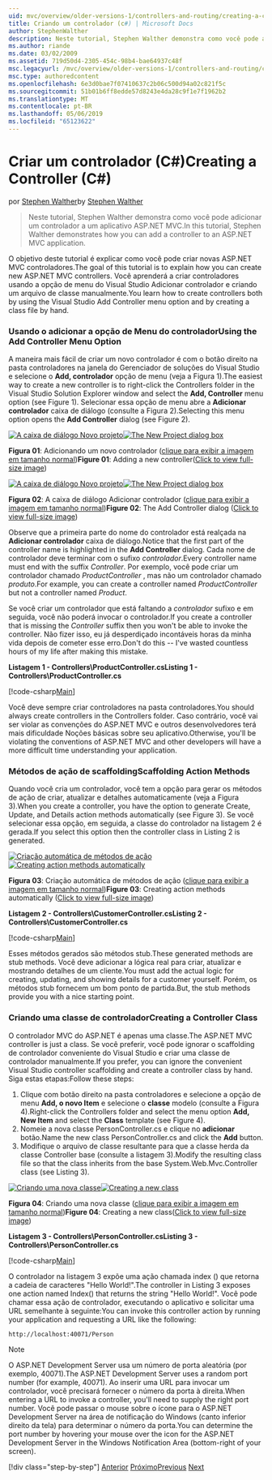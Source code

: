 ```yaml
---
uid: mvc/overview/older-versions-1/controllers-and-routing/creating-a-controller-cs
title: Criando um controlador (c#) | Microsoft Docs
author: StephenWalther
description: Neste tutorial, Stephen Walther demonstra como você pode adicionar um controlador a um aplicativo ASP.NET MVC.
ms.author: riande
ms.date: 03/02/2009
ms.assetid: 719d50d4-2305-454c-98b4-bae64937c48f
msc.legacyurl: /mvc/overview/older-versions-1/controllers-and-routing/creating-a-controller-cs
msc.type: authoredcontent
ms.openlocfilehash: 6e3d0bae7f07410637c2b06c500d94a02c821f5c
ms.sourcegitcommit: 51b01b6ff8edde57d8243e4da28c9f1e7f1962b2
ms.translationtype: MT
ms.contentlocale: pt-BR
ms.lasthandoff: 05/06/2019
ms.locfileid: "65123622"
---
```

# <a name="creating-a-controller-c"></a><span data-ttu-id="90c10-103">Criar um controlador (C#)</span><span class="sxs-lookup"><span data-stu-id="90c10-103">Creating a Controller (C#)</span></span>

<span data-ttu-id="90c10-104">por [Stephen Walther](https://github.com/StephenWalther)</span><span class="sxs-lookup"><span data-stu-id="90c10-104">by [Stephen Walther](https://github.com/StephenWalther)</span></span>

> <span data-ttu-id="90c10-105">Neste tutorial, Stephen Walther demonstra como você pode adicionar um controlador a um aplicativo ASP.NET MVC.</span><span class="sxs-lookup"><span data-stu-id="90c10-105">In this tutorial, Stephen Walther demonstrates how you can add a controller to an ASP.NET MVC application.</span></span>

<span data-ttu-id="90c10-106">O objetivo deste tutorial é explicar como você pode criar novas ASP.NET MVC controladores.</span><span class="sxs-lookup"><span data-stu-id="90c10-106">The goal of this tutorial is to explain how you can create new ASP.NET MVC controllers.</span></span> <span data-ttu-id="90c10-107">Você aprenderá a criar controladores usando a opção de menu do Visual Studio Adicionar controlador e criando um arquivo de classe manualmente.</span><span class="sxs-lookup"><span data-stu-id="90c10-107">You learn how to create controllers both by using the Visual Studio Add Controller menu option and by creating a class file by hand.</span></span>

### <a name="using-the-add-controller-menu-option"></a><span data-ttu-id="90c10-108">Usando o adicionar a opção de Menu do controlador</span><span class="sxs-lookup"><span data-stu-id="90c10-108">Using the Add Controller Menu Option</span></span>

<span data-ttu-id="90c10-109">A maneira mais fácil de criar um novo controlador é com o botão direito na pasta controladores na janela do Gerenciador de soluções do Visual Studio e selecione o **Add, controlador** opção de menu (veja a Figura 1).</span><span class="sxs-lookup"><span data-stu-id="90c10-109">The easiest way to create a new controller is to right-click the Controllers folder in the Visual Studio Solution Explorer window and select the **Add, Controller** menu option (see Figure 1).</span></span> <span data-ttu-id="90c10-110">Selecionar essa opção de menu abre a **Adicionar controlador** caixa de diálogo (consulte a Figura 2).</span><span class="sxs-lookup"><span data-stu-id="90c10-110">Selecting this menu option opens the **Add Controller** dialog (see Figure 2).</span></span>

<span data-ttu-id="90c10-111">[![A caixa de diálogo Novo projeto](creating-a-controller-cs/_static/image1.jpg)](creating-a-controller-cs/_static/image1.png)</span><span class="sxs-lookup"><span data-stu-id="90c10-111">[![The New Project dialog box](creating-a-controller-cs/_static/image1.jpg)](creating-a-controller-cs/_static/image1.png)</span></span>

<span data-ttu-id="90c10-112">**Figura 01**: Adicionando um novo controlador ([clique para exibir a imagem em tamanho normal](creating-a-controller-cs/_static/image2.png))</span><span class="sxs-lookup"><span data-stu-id="90c10-112">**Figure 01**: Adding a new controller([Click to view full-size image](creating-a-controller-cs/_static/image2.png))</span></span>

<span data-ttu-id="90c10-113">[![A caixa de diálogo Novo projeto](creating-a-controller-cs/_static/image2.jpg)](creating-a-controller-cs/_static/image3.png)</span><span class="sxs-lookup"><span data-stu-id="90c10-113">[![The New Project dialog box](creating-a-controller-cs/_static/image2.jpg)](creating-a-controller-cs/_static/image3.png)</span></span>

<span data-ttu-id="90c10-114">**Figura 02**: A caixa de diálogo Adicionar controlador ([clique para exibir a imagem em tamanho normal](creating-a-controller-cs/_static/image4.png))</span><span class="sxs-lookup"><span data-stu-id="90c10-114">**Figure 02**: The Add Controller dialog ([Click to view full-size image](creating-a-controller-cs/_static/image4.png))</span></span>

<span data-ttu-id="90c10-115">Observe que a primeira parte do nome do controlador está realçada na **Adicionar controlador** caixa de diálogo.</span><span class="sxs-lookup"><span data-stu-id="90c10-115">Notice that the first part of the controller name is highlighted in the **Add Controller** dialog.</span></span> <span data-ttu-id="90c10-116">Cada nome de controlador deve terminar com o sufixo *controlador*.</span><span class="sxs-lookup"><span data-stu-id="90c10-116">Every controller name must end with the suffix *Controller*.</span></span> <span data-ttu-id="90c10-117">Por exemplo, você pode criar um controlador chamado *ProductController* , mas não um controlador chamado *produto*.</span><span class="sxs-lookup"><span data-stu-id="90c10-117">For example, you can create a controller named *ProductController* but not a controller named *Product*.</span></span>

<span data-ttu-id="90c10-118">Se você criar um controlador que está faltando a *controlador* sufixo e em seguida, você não poderá invocar o controlador.</span><span class="sxs-lookup"><span data-stu-id="90c10-118">If you create a controller that is missing the *Controller* suffix then you won't be able to invoke the controller.</span></span> <span data-ttu-id="90c10-119">Não fizer isso, eu já desperdiçado incontáveis horas da minha vida depois de cometer esse erro.</span><span class="sxs-lookup"><span data-stu-id="90c10-119">Don't do this -- I've wasted countless hours of my life after making this mistake.</span></span>

<span data-ttu-id="90c10-120">**Listagem 1 - Controllers\ProductController.cs**</span><span class="sxs-lookup"><span data-stu-id="90c10-120">**Listing 1 - Controllers\ProductController.cs**</span></span>

[!code-csharp[Main](creating-a-controller-cs/samples/sample1.cs)]

<span data-ttu-id="90c10-121">Você deve sempre criar controladores na pasta controladores.</span><span class="sxs-lookup"><span data-stu-id="90c10-121">You should always create controllers in the Controllers folder.</span></span> <span data-ttu-id="90c10-122">Caso contrário, você vai ser violar as convenções do ASP.NET MVC e outros desenvolvedores terá mais dificuldade Noções básicas sobre seu aplicativo.</span><span class="sxs-lookup"><span data-stu-id="90c10-122">Otherwise, you'll be violating the conventions of ASP.NET MVC and other developers will have a more difficult time understanding your application.</span></span>

### <a name="scaffolding-action-methods"></a><span data-ttu-id="90c10-123">Métodos de ação de scaffolding</span><span class="sxs-lookup"><span data-stu-id="90c10-123">Scaffolding Action Methods</span></span>

<span data-ttu-id="90c10-124">Quando você cria um controlador, você tem a opção para gerar os métodos de ação de criar, atualizar e detalhes automaticamente (veja a Figura 3).</span><span class="sxs-lookup"><span data-stu-id="90c10-124">When you create a controller, you have the option to generate Create, Update, and Details action methods automatically (see Figure 3).</span></span> <span data-ttu-id="90c10-125">Se você selecionar essa opção, em seguida, a classe do controlador na listagem 2 é gerada.</span><span class="sxs-lookup"><span data-stu-id="90c10-125">If you select this option then the controller class in Listing 2 is generated.</span></span>

<span data-ttu-id="90c10-126">[![Criação automática de métodos de ação](creating-a-controller-cs/_static/image3.jpg)](creating-a-controller-cs/_static/image5.png)</span><span class="sxs-lookup"><span data-stu-id="90c10-126">[![Creating action methods automatically](creating-a-controller-cs/_static/image3.jpg)](creating-a-controller-cs/_static/image5.png)</span></span>

<span data-ttu-id="90c10-127">**Figura 03**: Criação automática de métodos de ação ([clique para exibir a imagem em tamanho normal](creating-a-controller-cs/_static/image6.png))</span><span class="sxs-lookup"><span data-stu-id="90c10-127">**Figure 03**: Creating action methods automatically ([Click to view full-size image](creating-a-controller-cs/_static/image6.png))</span></span>

<span data-ttu-id="90c10-128">**Listagem 2 - Controllers\CustomerController.cs**</span><span class="sxs-lookup"><span data-stu-id="90c10-128">**Listing 2 - Controllers\CustomerController.cs**</span></span>

[!code-csharp[Main](creating-a-controller-cs/samples/sample2.cs)]

<span data-ttu-id="90c10-129">Esses métodos gerados são métodos stub.</span><span class="sxs-lookup"><span data-stu-id="90c10-129">These generated methods are stub methods.</span></span> <span data-ttu-id="90c10-130">Você deve adicionar a lógica real para criar, atualizar e mostrando detalhes de um cliente.</span><span class="sxs-lookup"><span data-stu-id="90c10-130">You must add the actual logic for creating, updating, and showing details for a customer yourself.</span></span> <span data-ttu-id="90c10-131">Porém, os métodos stub fornecem um bom ponto de partida.</span><span class="sxs-lookup"><span data-stu-id="90c10-131">But, the stub methods provide you with a nice starting point.</span></span>

### <a name="creating-a-controller-class"></a><span data-ttu-id="90c10-132">Criando uma classe de controlador</span><span class="sxs-lookup"><span data-stu-id="90c10-132">Creating a Controller Class</span></span>

<span data-ttu-id="90c10-133">O controlador MVC do ASP.NET é apenas uma classe.</span><span class="sxs-lookup"><span data-stu-id="90c10-133">The ASP.NET MVC controller is just a class.</span></span> <span data-ttu-id="90c10-134">Se você preferir, você pode ignorar o scaffolding de controlador conveniente do Visual Studio e criar uma classe de controlador manualmente.</span><span class="sxs-lookup"><span data-stu-id="90c10-134">If you prefer, you can ignore the convenient Visual Studio controller scaffolding and create a controller class by hand.</span></span> <span data-ttu-id="90c10-135">Siga estas etapas:</span><span class="sxs-lookup"><span data-stu-id="90c10-135">Follow these steps:</span></span>

1. <span data-ttu-id="90c10-136">Clique com botão direito na pasta controladores e selecione a opção de menu **Add, o novo Item** e selecione o **classe** modelo (consulte a Figura 4).</span><span class="sxs-lookup"><span data-stu-id="90c10-136">Right-click the Controllers folder and select the menu option **Add, New Item** and select the **Class** template (see Figure 4).</span></span>
2. <span data-ttu-id="90c10-137">Nomeie a nova classe PersonController.cs e clique no **adicionar** botão.</span><span class="sxs-lookup"><span data-stu-id="90c10-137">Name the new class PersonController.cs and click the **Add** button.</span></span>
3. <span data-ttu-id="90c10-138">Modifique o arquivo de classe resultante para que a classe herda da classe Controller base (consulte a listagem 3).</span><span class="sxs-lookup"><span data-stu-id="90c10-138">Modify the resulting class file so that the class inherits from the base System.Web.Mvc.Controller class (see Listing 3).</span></span>

<span data-ttu-id="90c10-139">[![Criando uma nova classe](creating-a-controller-cs/_static/image4.jpg)](creating-a-controller-cs/_static/image7.png)</span><span class="sxs-lookup"><span data-stu-id="90c10-139">[![Creating a new class](creating-a-controller-cs/_static/image4.jpg)](creating-a-controller-cs/_static/image7.png)</span></span>

<span data-ttu-id="90c10-140">**Figura 04**: Criando uma nova classe ([clique para exibir a imagem em tamanho normal](creating-a-controller-cs/_static/image8.png))</span><span class="sxs-lookup"><span data-stu-id="90c10-140">**Figure 04**: Creating a new class([Click to view full-size image](creating-a-controller-cs/_static/image8.png))</span></span>

<span data-ttu-id="90c10-141">**Listagem 3 - Controllers\PersonController.cs**</span><span class="sxs-lookup"><span data-stu-id="90c10-141">**Listing 3 - Controllers\PersonController.cs**</span></span>

[!code-csharp[Main](creating-a-controller-cs/samples/sample3.cs)]

<span data-ttu-id="90c10-142">O controlador na listagem 3 expõe uma ação chamada index () que retorna a cadeia de caracteres "Hello World!".</span><span class="sxs-lookup"><span data-stu-id="90c10-142">The controller in Listing 3 exposes one action named Index() that returns the string "Hello World!".</span></span> <span data-ttu-id="90c10-143">Você pode chamar essa ação de controlador, executando o aplicativo e solicitar uma URL semelhante à seguinte:</span><span class="sxs-lookup"><span data-stu-id="90c10-143">You can invoke this controller action by running your application and requesting a URL like the following:</span></span>

`http://localhost:40071/Person`

> [!NOTE]
> 
> <span data-ttu-id="90c10-144">O ASP.NET Development Server usa um número de porta aleatória (por exemplo, 40071).</span><span class="sxs-lookup"><span data-stu-id="90c10-144">The ASP.NET Development Server uses a random port number (for example, 40071).</span></span> <span data-ttu-id="90c10-145">Ao inserir uma URL para invocar um controlador, você precisará fornecer o número da porta à direita.</span><span class="sxs-lookup"><span data-stu-id="90c10-145">When entering a URL to invoke a controller, you'll need to supply the right port number.</span></span> <span data-ttu-id="90c10-146">Você pode passar o mouse sobre o ícone para o ASP.NET Development Server na área de notificação do Windows (canto inferior direito da tela) para determinar o número da porta.</span><span class="sxs-lookup"><span data-stu-id="90c10-146">You can determine the port number by hovering your mouse over the icon for the ASP.NET Development Server in the Windows Notification Area (bottom-right of your screen).</span></span>
> 
> [!div class="step-by-step"]
> <span data-ttu-id="90c10-147">[Anterior](adding-dynamic-content-to-a-cached-page-cs.md)
> [Próximo](creating-an-action-cs.md)</span><span class="sxs-lookup"><span data-stu-id="90c10-147">[Previous](adding-dynamic-content-to-a-cached-page-cs.md)
[Next](creating-an-action-cs.md)</span></span>
